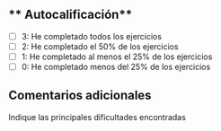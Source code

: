 ## ** Autocalificación**

- [ ] 3: He completado todos los ejercicios
- [ ] 2: He completado el 50% de los ejercicios
- [ ] 1: He completado al menos el 25% de los ejercicios
- [ ] 0: He completado menos del 25% de los ejercicios

## Comentarios adicionales

Indique las principales dificultades encontradas

